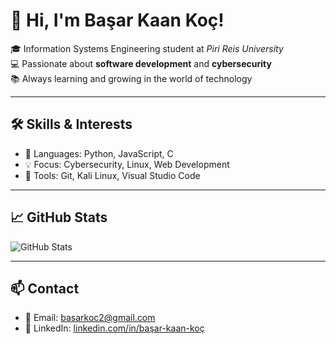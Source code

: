 # 👋 Hi, I'm Başar Kaan Koç!

🎓 Information Systems Engineering student at *Piri Reis University*  
💻 Passionate about **software development** and **cybersecurity**  
📚 Always learning and growing in the world of technology

---

## 🛠️ Skills & Interests
- 🔧 Languages: Python, JavaScript, C
- 💡 Focus: Cybersecurity, Linux, Web Development
- 🧰 Tools: Git, Kali Linux, Visual Studio Code

---

## 📈 GitHub Stats
![GitHub Stats](https://github-readme-stats.vercel.app/api?username=basarkaankoc&show_icons=true&theme=tokyonight)

---

## 📫 Contact
- 📧 Email: basarkoc2@gmail.com  
- 🔗 LinkedIn: [linkedin.com/in/başar-kaan-koç](https://www.linkedin.com/in/başar-kaan-koç)

<!--
**basarkaankoc/basarkaankoc** is a ✨ _special_ ✨ repository because its `README.md` (this file) appears on your GitHub profile.

Here are some ideas to get you started:

- 🔭 I’m currently working on ...
- 🌱 I’m currently learning ...
- 👯 I’m looking to collaborate on ...
- 🤔 I’m looking for help with ...
- 💬 Ask me about ...
- 📫 How to reach me: ...
- 😄 Pronouns: ...
- ⚡ Fun fact: ...
-->

